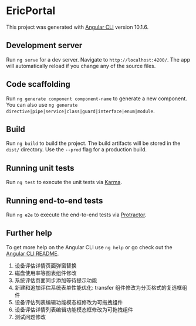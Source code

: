 # EricPortal

This project was generated with [Angular CLI](https://github.com/angular/angular-cli) version 10.1.6.

## Development server

Run `ng serve` for a dev server. Navigate to `http://localhost:4200/`. The app will automatically reload if you change any of the source files.

## Code scaffolding

Run `ng generate component component-name` to generate a new component. You can also use `ng generate directive|pipe|service|class|guard|interface|enum|module`.

## Build

Run `ng build` to build the project. The build artifacts will be stored in the `dist/` directory. Use the `--prod` flag for a production build.

## Running unit tests

Run `ng test` to execute the unit tests via [Karma](https://karma-runner.github.io).

## Running end-to-end tests

Run `ng e2e` to execute the end-to-end tests via [Protractor](http://www.protractortest.org/).

## Further help

To get more help on the Angular CLI use `ng help` or go check out the [Angular CLI README](https://github.com/angular/angular-cli/blob/master/README.md).


1. 设备评估详情页面弹窗替换
2. 磁盘使用率等图表组件修改
3. 系统评估页面同步添加等待提示功能
4. 新建和追加评估系统表单性能优化: transfer 组件修改为分页格式的复选框组件
5. 设备评估列表编辑功能模态框修改为可拖拽组件
6. 设备评估详情列表编辑功能模态框修改为可拖拽组件
7. 测试问题修改